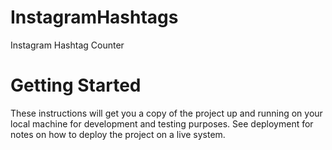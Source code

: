 # InstagramHashtags
Instagram Hashtag Counter

# Getting Started
These instructions will get you a copy of the project up and running on your local machine for development and testing purposes. See deployment for notes on how to deploy the project on a live system.
